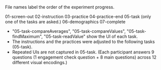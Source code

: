 File names label the order of the experiment progress.

01-screen-out
02-instruction
03-practice
04-practice-end
05-task (only one of the tasks are asked.)
06-demographics
07-complete

- "05-task-compareAverages", "05-task-compareValues", "05-task-findMaximum", "05-task-readValue" show the UI of each task.
- The instructions and the practices were adjusted to the following tasks (05-task).
- Repeated UIs are not captured in 05-task.
(Each participant answers 9 questions (1 engagement check question + 8 main questions) across 12 different visual encodings.)
